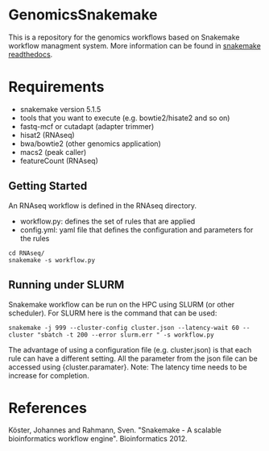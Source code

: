 # GenomicsSnakemake

This is a repository for the genomics workflows based on Snakemake workflow managment system.
More information can be found in [snakemake readthedocs](https://snakemake.readthedocs.io/en/stable/).

# Requirements

  * snakemake version 5.1.5
  * tools that you want to execute (e.g. bowtie2/hisate2 and so on)
  * fastq-mcf or cutadapt (adapter trimmer)
  * hisat2 (RNAseq) 
  * bwa/bowtie2 (other genomics application)
  * macs2 (peak caller)
  * featureCount (RNAseq)

## Getting Started

An RNAseq workflow is defined in the RNAseq directory.
  * workflow.py: defines the set of rules that are applied
  * config.yml: yaml file that defines the configuration and parameters for the rules


```{shell}
cd RNAseq/
snakemake -s workflow.py

```

## Running under SLURM

Snakemake workflow can be run on the HPC using SLURM (or other scheduler).
For SLURM here is the command that can be used:

```{shell}
snakemake -j 999 --cluster-config cluster.json --latency-wait 60 --cluster "sbatch -t 200 --error slurm.err " -s workflow.py

```
The advantage of using a configuration file (e.g. cluster.json) is that each rule can have a different setting.
All the parameter from the json file can be accessed using {cluster.paramater}.
Note: The latency time needs to be increase for completion.

# References

Köster, Johannes and Rahmann, Sven. "Snakemake - A scalable bioinformatics workflow engine". Bioinformatics 2012.

